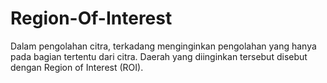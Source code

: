 # Region-Of-Interest
Dalam pengolahan citra, terkadang menginginkan pengolahan yang hanya pada bagian tertentu dari citra. Daerah yang diinginkan tersebut disebut dengan Region of Interest (ROI).

